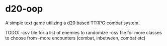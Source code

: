# d20-oop
A simple text game utilizing a d20 based TTRPG combat system.

TODO:
-csv file for a list of enemies to randomize
-csv file for more classes to choose from
-more encounters (combat, inbetween, combat etc)
